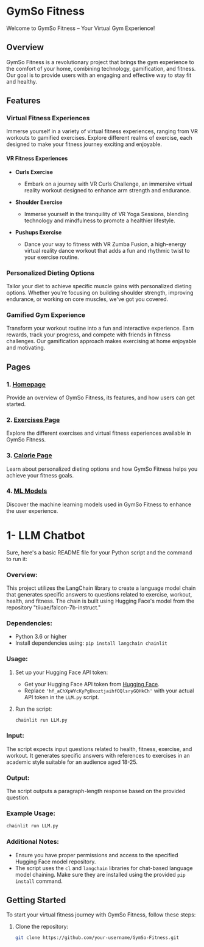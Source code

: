 # GymSo Fitness

Welcome to GymSo Fitness – Your Virtual Gym Experience!

## Overview

GymSo Fitness is a revolutionary project that brings the gym experience to the comfort of your home, combining technology, gamification, and fitness. Our goal is to provide users with an engaging and effective way to stay fit and healthy.

## Features

### Virtual Fitness Experiences

Immerse yourself in a variety of virtual fitness experiences, ranging from VR workouts to gamified exercises. Explore different realms of exercise, each designed to make your fitness journey exciting and enjoyable.

#### VR Fitness Experiences

- **Curls Exercise**
  - Embark on a journey with VR Curls Challenge, an immersive virtual reality workout designed to enhance arm strength and endurance.

- **Shoulder Exercise**
  - Immerse yourself in the tranquility of VR Yoga Sessions, blending technology and mindfulness to promote a healthier lifestyle.

- **Pushups Exercise**
  - Dance your way to fitness with VR Zumba Fusion, a high-energy virtual reality dance workout that adds a fun and rhythmic twist to your exercise routine.

### Personalized Dieting Options

Tailor your diet to achieve specific muscle gains with personalized dieting options. Whether you're focusing on building shoulder strength, improving endurance, or working on core muscles, we've got you covered.

### Gamified Gym Experience

Transform your workout routine into a fun and interactive experience. Earn rewards, track your progress, and compete with friends in fitness challenges. Our gamification approach makes exercising at home enjoyable and motivating.
## Pages

### 1. [Homepage](#homepage)

Provide an overview of GymSo Fitness, its features, and how users can get started.

### 2. [Exercises Page](#exercises-page)

Explore the different exercises and virtual fitness experiences available in GymSo Fitness.

### 3. [Calorie Page](#calorie-page)

Learn about personalized dieting options and how GymSo Fitness helps you achieve your fitness goals.

### 4. [ML Models](#ml-models)

Discover the machine learning models used in GymSo Fitness to enhance the user experience.

# 1- LLM Chatbot

Sure, here's a basic README file for your Python script and the command to run it:

### Overview:
This project utilizes the LangChain library to create a language model chain that generates specific answers to questions related to exercise, workout, health, and fitness. The chain is built using Hugging Face's model from the repository "tiiuae/falcon-7b-instruct."

### Dependencies:
- Python 3.6 or higher
- Install dependencies using: `pip install langchain chainlit`

### Usage:
1. Set up your Hugging Face API token:
   - Get your Hugging Face API token from [Hugging Face](https://huggingface.co/settings/token).
   - Replace `'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'` with your actual API token in the `LLM.py` script.

2. Run the script:
   ```bash
   chainlit run LLM.py
   ```

### Input:
The script expects input questions related to health, fitness, exercise, and workout. It generates specific answers with references to exercises in an academic style suitable for an audience aged 18-25.

### Output:
The script outputs a paragraph-length response based on the provided question.

### Example Usage:
```bash
chainlit run LLM.py
```

### Additional Notes:
- Ensure you have proper permissions and access to the specified Hugging Face model repository.
- The script uses the `cl` and `langchain` libraries for chat-based language model chaining. Make sure they are installed using the provided `pip install` command.

## Getting Started

To start your virtual fitness journey with GymSo Fitness, follow these steps:

1. Clone the repository:
   ```bash
   git clone https://github.com/your-username/GymSo-Fitness.git
